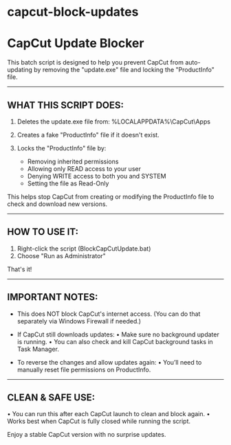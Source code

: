 # capcut-block-updates
CapCut Update Blocker
======================

This batch script is designed to help you prevent CapCut from auto-updating
by removing the "update.exe" file and locking the "ProductInfo" file.

--------------------------
WHAT THIS SCRIPT DOES:
--------------------------

1. Deletes the update.exe file from:
   %LOCALAPPDATA%\CapCut\Apps

2. Creates a fake "ProductInfo" file if it doesn't exist.

3. Locks the "ProductInfo" file by:
   - Removing inherited permissions
   - Allowing only READ access to your user
   - Denying WRITE access to both you and SYSTEM
   - Setting the file as Read-Only

This helps stop CapCut from creating or modifying the ProductInfo file
to check and download new versions.

--------------------
HOW TO USE IT:
--------------------

1. Right-click the script (BlockCapCutUpdate.bat)
2. Choose "Run as Administrator"

That's it!

--------------------
IMPORTANT NOTES:
--------------------

- This does NOT block CapCut's internet access.
  (You can do that separately via Windows Firewall if needed.)

- If CapCut still downloads updates:
  • Make sure no background updater is running.
  • You can also check and kill CapCut background tasks in Task Manager.

- To reverse the changes and allow updates again:
  • You’ll need to manually reset file permissions on ProductInfo.

---------------------
CLEAN & SAFE USE:
---------------------

• You can run this after each CapCut launch to clean and block again.
• Works best when CapCut is fully closed while running the script.


Enjoy a stable CapCut version with no surprise updates.
